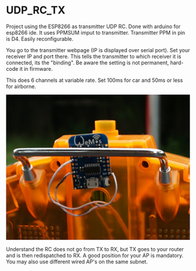 # UDP_RC_TX

Project using the ESP8266 as transmitter UDP RC. Done with arduino for esp8266 ide. It uses PPMSUM imput to transmitter. Transmitter PPM in pin is D4. Easily reconfigurable. 

You go to the transmitter webpage (IP is displayed over serial port). Set your receiver IP and port there. This tells the transmitter to which receiver it is connected, its the "binding".
Be aware the setting is not permanent, hard-code it in firmware.

This does 6 channels at variable rate. Set 100ms for car and 50ms or less for airborne.

![DSC02359.jpg](DSC02359.jpg "Wiring")

Understand the RC does not go from TX to RX, but TX goes to your router and is then redispatched to RX. A good position for your AP is mandatory. You may also use different wired AP's on the same subnet.
